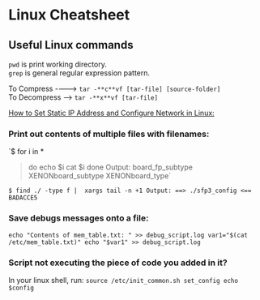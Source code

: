 # Linux Cheatsheet
## Useful Linux commands

`pwd` is print working directory.\
`grep` is general regular expression pattern.

To Compress ----> `tar -**c**vf [tar-file] [source-folder]`\
To Decompress --> `tar -**x**vf [tar-file]`


[How to Set Static IP Address and Configure Network in Linux:](https://www.tecmint.com/set-add-static-ip-address-in-linux/)

### Print out contents of multiple files with filenames:
`$ for i in *
> do 
> echo $i
> cat $i
> done
Output:
board_fp_subtype
XENONboard_subtype
XENONboard_type`

`$ find ./ -type f |  xargs tail -n +1
Output:
==> ./sfp3_config <==
BADACCE5`

### Save debugs messages onto a file:
`echo "Contents of mem_table.txt: " >> debug_script.log
var1="$(cat /etc/mem_table.txt)"
echo "$var1" >> debug_script.log`

### Script not executing the piece of code you added in it?
In your linux shell, run:
`source /etc/init_common.sh
set_config
echo $config`

